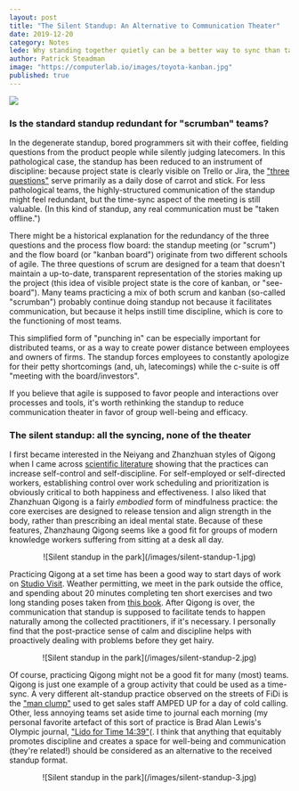 ```yaml
---
layout: post
title: "The Silent Standup: An Alternative to Communication Theater"
date: 2019-12-20
category: Notes
lede: Why standing together quietly can be a better way to sync than talking at each other mindlessly.
author: Patrick Steadman
image: "https://computerlab.io/images/toyota-kanban.jpg"
published: true
---
```


![](/images/toyota-kanban.jpg)
### Is the standard standup redundant for "scrumban" teams?

In the degenerate standup, bored programmers sit with their coffee, fielding
questions from the product people while silently judging latecomers.  In this
pathological case, the standup has been reduced to an instrument of discipline:
because project state is clearly visible on Trello or Jira, the ["three
questions"](https://www.scrumguides.org/scrum-guide.html#events-daily) serve
primarily as a daily dose of carrot and stick. For less pathological teams, the
highly-structured communication of the standup might feel redundant, but the
time-sync aspect of the meeting is still valuable. (In this kind of standup, any
real communication must be "taken offline.")

There might be a historical explanation for the redundancy of the three
questions and the process flow board: the standup meeting (or "scrum") and the
flow board (or "kanban board") originate from two different schools of agile.
The three questions of scrum are designed for a team that doesn't maintain a
up-to-date, transparent representation of the stories making up the project
(this idea of visible project state is the core of kanban, or "see-board").
Many teams practicing a mix of both scrum and kanban (so-called "scrumban")
probably continue doing standup not because it facilitates communication, but
because it helps instill time discipline, which is core to the functioning of
most teams.

This simplified form of "punching in" can be especially important for
distributed teams, or as a way to create power distance between employees and
owners of firms. The standup forces employees to constantly apologize for their
petty shortcomings (and, uh, latecomings) while the c-suite is off "meeting with
the board/investors".

If you believe that agile is supposed to favor people and interactions over
processes and tools, it's worth rethinking the standup to reduce
communication theater in favor of group well-being and efficacy.

### The silent standup: all the syncing, none of the theater

I first became interested in the Neiyang and Zhanzhuan styles of Qigong when I
came across [scientific
literature](https://journals.plos.org/plosone/article?id=10.1371/journal.pone.0068184)
showing that the practices can increase self-control and self-discipline. For
self-employed or self-directed workers, establishing control over work
scheduling and prioritization is obviously critical to both happiness and
effectiveness. I also liked that Zhanzhuan Qigong is a fairly *embodied* form of
mindfulness practice: the core exercises are designed to release tension and
align strength in the body, rather than prescribing an ideal mental state.
Because of these features, Zhanzhaung Qigong seems like a good fit for groups of
modern knowledge workers suffering from sitting at a desk all day.

<center>
![Silent standup in the park](/images/silent-standup-1.jpg)
</center>

Practicing Qigong at a set time has been a good way to start days of work on
[Studio Visit](https://studiovisit.app/). Weather permitting, we meet in the
park outside the office, and spending about 20 minutes completing ten short
exercises and two long standing poses taken from [this
book](https://www.amazon.com/Way-Energy-Mastering-Internal-Strength/dp/0671736450).
After Qigong is over, the communication that standup is supposed to facilitate
tends to happen naturally among the collected practitioners, if it's necessary.
I personally find that the post-practice sense of calm and discipline helps with
proactively dealing with problems before they get hairy.

<center>
![Silent standup in the park](/images/silent-standup-2.jpg)
</center>

Of course, practicing Qigong might not be a good fit for many (most) teams.
Qigong is just one example of a group activity that could be used as a
time-sync. A very different alt-standup practice observed on the streets of FiDi
is the ["man
clump"](https://gothamist.com/arts-entertainment/fidi-man-clump-will-get-you-amped-day-deal-making)
used to get sales staff AMPED UP for a day of cold calling. Other, less
annoying teams set
aside time to journal each morning (my personal favorite artefact of this sort
of practice is Brad Alan Lewis's Olympic journal, ["Lido for Time
14:39"](https://www.amazon.com/Lido-Time-14-training-Olympics/dp/1461052319)(. I
think that anything that equitably promotes discipline and creates a space for
well-being and communication (they're related!) should be considered as an
alternative to the received standup format.

<center>
![Silent standup in the park](/images/silent-standup-3.jpg)
</center>
